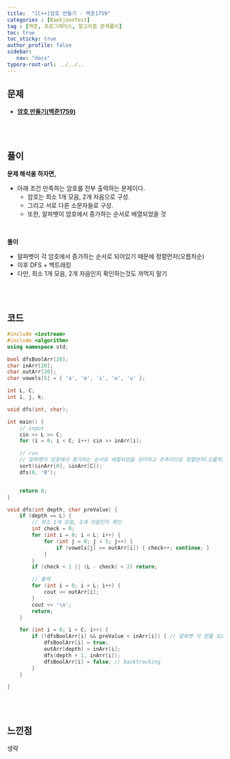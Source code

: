 ```yaml
---
title:  "[C++]암호 만들기 - 백준1759"
categories : [BaekjoonTest]
tag : [백준, 프로그래머스, 알고리즘 문제풀이]
toc: true
toc_sticky: true
author_profile: false
sidebar:
   nav: "docs"
typora-root-url: ../../..
---
```




## 문제

* **[암호 만들기(백준1759)](https://www.acmicpc.net/problem/1759)**

<br><br>

## 풀이

**문제 해석을 하자면,**

* 아래 조건 만족하는 암호를 전부 출력하는 문제이다.
  * 암호는 최소 1개 모음, 2개 자음으로 구성. 
  * 그리고 서로 다른 소문자들로 구성.
  * 또한, 알파벳이 암호에서 증가하는 순서로 배열되었을 것


<br>

**풀이**

* 알파벳이 각 암호에서 증가하는 순서로 되어있기 때문에 정렬먼저(오름차순)
* 이후 DFS + 백트래킹
* 다만, 최소 1개 모음, 2개 자음인지 확인하는것도 까먹지 말기


<br><br>

## 코드

```c++
#include <iostream>
#include <algorithm>
using namespace std;

bool dfsBoolArr[20];
char inArr[20];
char outArr[20];
char vowels[5] = { 'a', 'e', 'i', 'o', 'u' };

int L, C;
int i, j, k;

void dfs(int, char);

int main() {
	// input
	cin >> L >> C;
	for (i = 0; i < C; i++) cin >> inArr[i];

	// run
	// 알파벳이 암호에서 증가하는 순서로 배열되었을 것이라고 추측이므로 정렬먼저(오름차순)
	sort(&inArr[0], &inArr[C]);
	dfs(0, '0');


	return 0;
}

void dfs(int depth, char preValue) {
	if (depth == L) {
		// 최소 1개 모음, 2개 자음인지 확인
		int check = 0;
		for (int i = 0; i < L; i++) {
			for (int j = 0; j < 5; j++) {
				if (vowels[j] == outArr[i]) { check++; continue; }
			}
		}
		if (check < 1 || (L - check) < 2) return;

		// 출력
		for (int i = 0; i < L; i++) {
			cout << outArr[i];
		}
		cout << '\n';
		return;
	}

	for (int i = 0; i < C; i++) { 
		if (!dfsBoolArr[i] && preValue < inArr[i]) { // 알파벳 각 한줄 오름차순!!
			dfsBoolArr[i] = true;
			outArr[depth] = inArr[i];
			dfs(depth + 1, inArr[i]);
			dfsBoolArr[i] = false; // backtracking
		}
	}

}
```

<br><br>

## 느낀점

생략
